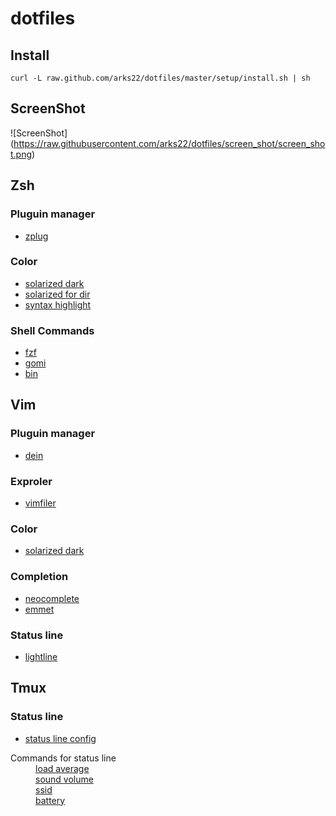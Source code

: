 # dotfiles

## Install

```
curl -L raw.github.com/arks22/dotfiles/master/setup/install.sh | sh
```

## ScreenShot

![ScreenShot] (https://raw.githubusercontent.com/arks22/dotfiles/screen_shot/screen_shot.png)

## Zsh

### Pluguin manager

* [zplug](https://github.com/zplug/zplug)

### Color

* [solarized dark](https://github.com/altercation/solarized)
* [solarized for dir](https://github.com/seebi/dircolors-solarized)
* [syntax highlight](https://github.com/zsh-users/zsh-syntax-highlighting)

### Shell Commands

* [fzf](https://github.com/junegunn/fzf)
* [gomi](https://github.com/b4b4r07/zsh-gomi)
* [bin](https://github.com/arks22/dotfiles/tree/master/bin)

## Vim

### Pluguin manager

* [dein](https://github.com/Shougo/dein.vim)

### Exproler

* [vimfiler](https://github.com/Shougo/vimfiler.vim)

### Color

* [solarized dark](https://github.com/altercation/vim-colors-solarized)

### Completion

* [neocomplete](https://github.com/Shougo/neocomplete.vim)
* [emmet](https://github.com/mattn/emmet-vim)

### Status line

* [lightline](https://github.com/itchyny/lightline.vim)

## Tmux

### Status line

* [status line config](https://github.com/arks22/dotfiles/blob/master/.tmux.conf#L51-L54) 

<dl>
  <dt>Commands for status line</dt>
  <dd><a href="https://github.com/arks22/dotfiles/blob/master/bin/get-load-average-tmux">load average</a></dt>
  <dd><a href="https://github.com/arks22/dotfiles/blob/master/bin/get-volume-tmux">sound volume</a></dt>
  <dd><a href="https://github.com/arks22/dotfiles/blob/master/bin/get-ssid-tmux">ssid</a></dt>
  <dd><a href="https://github.com/arks22/dotfiles/blob/master/bin/get-battery-tmux">battery</a></dt>
</dl>


